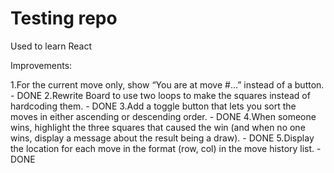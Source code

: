 # Testing repo

Used to learn React

Improvements:

1.For the current move only, show “You are at move #…” instead of a button. - DONE
2.Rewrite Board to use two loops to make the squares instead of hardcoding them. - DONE
3.Add a toggle button that lets you sort the moves in either ascending or descending order. - DONE
4.When someone wins, highlight the three squares that caused the win (and when no one wins, display a message about the result being a draw). - DONE
5.Display the location for each move in the format (row, col) in the move history list. - DONE